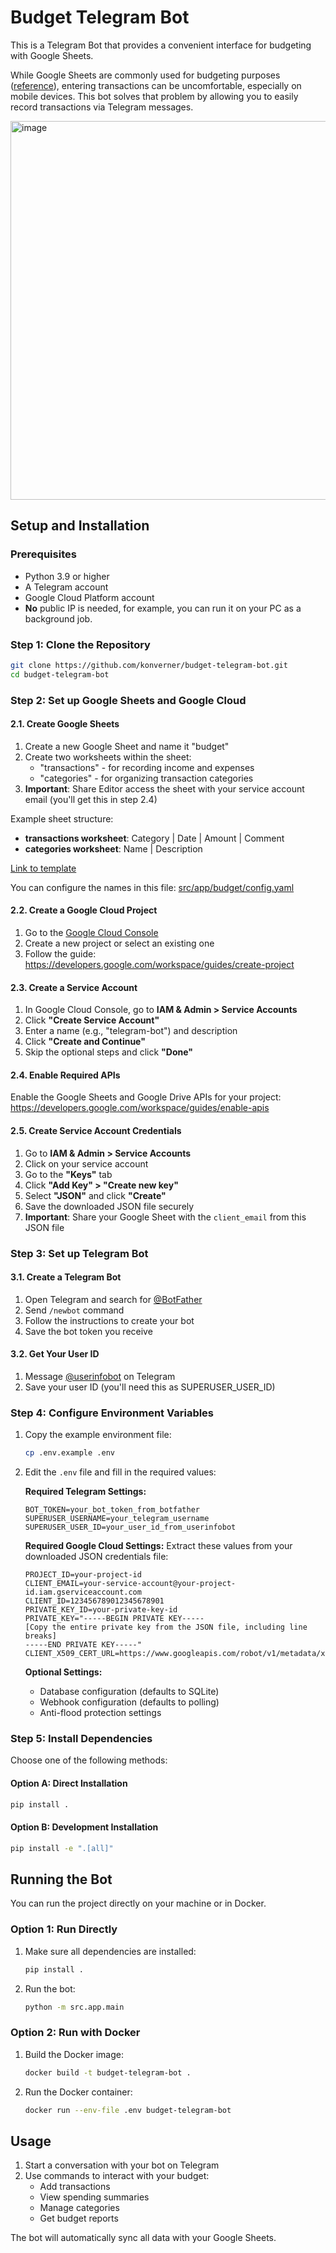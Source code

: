 # Budget Telegram Bot

This is a Telegram Bot that provides a convenient interface for budgeting with Google Sheets.

While Google Sheets are commonly used for budgeting purposes ([reference](https://www.reddit.com/r/personalfinance/comments/c4mzfe/i_made_a_google_sheet_to_replace_quicken/)), entering transactions can be uncomfortable, especially on mobile devices. This bot solves that problem by allowing you to easily record transactions via Telegram messages.

<img width="522" height="606" alt="image" src="https://github.com/user-attachments/assets/b5466f49-249a-4f80-bc2f-d410028d0df6" />


## Setup and Installation

### Prerequisites

- Python 3.9 or higher
- A Telegram account
- Google Cloud Platform account
- **No** public IP is needed, for example, you can run it on your PC as a background job.

### Step 1: Clone the Repository

```bash
git clone https://github.com/konverner/budget-telegram-bot.git
cd budget-telegram-bot
```

### Step 2: Set up Google Sheets and Google Cloud

#### 2.1. Create Google Sheets

1. Create a new Google Sheet and name it "budget"
2. Create two worksheets within the sheet:
   - "transactions" - for recording income and expenses
   - "categories" - for organizing transaction categories
3. **Important**: Share Editor access the sheet with your service account email (you'll get this in step 2.4)

Example sheet structure:
- **transactions worksheet**: Category	| Date |	Amount | Comment
- **categories worksheet**: Name |	Description

[Link to template](https://docs.google.com/spreadsheets/d/1ZVs01UAhXfcVZzK2blTXyyFx1nu15XYd4vKt4zI27xY/edit?usp=sharing)

You can configure the names in this file: [src/app/budget/config.yaml](src/app/budget/config.yaml)

#### 2.2. Create a Google Cloud Project

1. Go to the [Google Cloud Console](https://console.cloud.google.com/)
2. Create a new project or select an existing one
3. Follow the guide: https://developers.google.com/workspace/guides/create-project

#### 2.3. Create a Service Account

1. In Google Cloud Console, go to **IAM & Admin > Service Accounts**
2. Click **"Create Service Account"**
3. Enter a name (e.g., "telegram-bot") and description
4. Click **"Create and Continue"**
5. Skip the optional steps and click **"Done"**

#### 2.4. Enable Required APIs

Enable the Google Sheets and Google Drive APIs for your project: https://developers.google.com/workspace/guides/enable-apis

#### 2.5. Create Service Account Credentials

1. Go to **IAM & Admin > Service Accounts**
2. Click on your service account
3. Go to the **"Keys"** tab
4. Click **"Add Key" > "Create new key"**
5. Select **"JSON"** and click **"Create"**
6. Save the downloaded JSON file securely
7. **Important**: Share your Google Sheet with the `client_email` from this JSON file

### Step 3: Set up Telegram Bot

#### 3.1. Create a Telegram Bot

1. Open Telegram and search for [@BotFather](https://t.me/BotFather)
2. Send `/newbot` command
3. Follow the instructions to create your bot
4. Save the bot token you receive

#### 3.2. Get Your User ID

1. Message [@userinfobot](https://t.me/userinfobot) on Telegram
2. Save your user ID (you'll need this as SUPERUSER_USER_ID)

### Step 4: Configure Environment Variables

1. Copy the example environment file:
   ```bash
   cp .env.example .env
   ```

2. Edit the `.env` file and fill in the required values:

   **Required Telegram Settings:**
   ```env
   BOT_TOKEN=your_bot_token_from_botfather
   SUPERUSER_USERNAME=your_telegram_username
   SUPERUSER_USER_ID=your_user_id_from_userinfobot
   ```

   **Required Google Cloud Settings:**
   Extract these values from your downloaded JSON credentials file:
   ```env
   PROJECT_ID=your-project-id
   CLIENT_EMAIL=your-service-account@your-project-id.iam.gserviceaccount.com
   CLIENT_ID=123456789012345678901
   PRIVATE_KEY_ID=your-private-key-id
   PRIVATE_KEY="-----BEGIN PRIVATE KEY-----
   [Copy the entire private key from the JSON file, including line breaks]
   -----END PRIVATE KEY-----"
   CLIENT_X509_CERT_URL=https://www.googleapis.com/robot/v1/metadata/x509/...
   ```

   **Optional Settings:**
   - Database configuration (defaults to SQLite)
   - Webhook configuration (defaults to polling)
   - Anti-flood protection settings

### Step 5: Install Dependencies

Choose one of the following methods:

#### Option A: Direct Installation
```bash
pip install .
```

#### Option B: Development Installation
```bash
pip install -e ".[all]"
```

## Running the Bot

You can run the project directly on your machine or in Docker.

### Option 1: Run Directly

1. Make sure all dependencies are installed:
   ```bash
   pip install .
   ```

2. Run the bot:
   ```bash
   python -m src.app.main
   ```

### Option 2: Run with Docker

1. Build the Docker image:
   ```bash
   docker build -t budget-telegram-bot .
   ```

2. Run the Docker container:
   ```bash
   docker run --env-file .env budget-telegram-bot
   ```

## Usage

1. Start a conversation with your bot on Telegram
2. Use commands to interact with your budget:
   - Add transactions
   - View spending summaries
   - Manage categories
   - Get budget reports

The bot will automatically sync all data with your Google Sheets.
